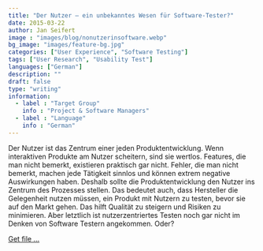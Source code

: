 ```yaml
---
title: "Der Nutzer – ein unbekanntes Wesen für Software-Tester?"
date: 2015-03-22
author: Jan Seifert
image : "images/blog/nonutzerinsoftware.webp"
bg_image: "images/feature-bg.jpg"
categories: ["User Experience", "Software Testing"]
tags: ["User Research", "Usability Test"]
languages: ["German"]
description: ""
draft: false
type: "writing"
information:
  - label : "Target Group"
    info : "Project & Software Managers"
  - label : "Language"
    info : "German"
---
```



Der Nutzer ist das Zentrum einer jeden Produktentwicklung. Wenn interaktiven Produkte am Nutzer scheitern, sind sie wertlos. Features, die man nicht bemerkt, existieren praktisch gar nicht. Fehler, die man nicht bemerkt, machen jede Tätigkeit sinnlos und können extrem negative Auswirkungen haben. Deshalb sollte die Produktentwicklung den Nutzer ins Zentrum des Prozesses stellen. Das bedeutet auch, dass Hersteller die Gelegenheit nutzen müssen, ein Produkt mit Nutzern zu testen, bevor sie auf den Markt gehen. Das hilft Qualität zu steigern und Risiken zu minimieren. Aber letztlich ist nutzerzentriertes Testen noch gar nicht im Denken von Software Testern angekommen. Oder?

<a class="btn btn-main" href="/download/SoftwareTestsUngleichNutzerzentrierteTests.pdf">Get file ...</a>

